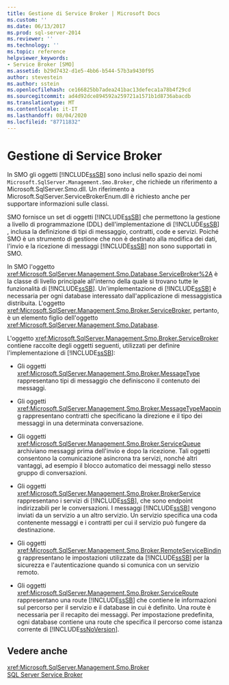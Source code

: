 ```yaml
---
title: Gestione di Service Broker | Microsoft Docs
ms.custom: ''
ms.date: 06/13/2017
ms.prod: sql-server-2014
ms.reviewer: ''
ms.technology: ''
ms.topic: reference
helpviewer_keywords:
- Service Broker [SMO]
ms.assetid: b29d7432-d1e5-4bb6-b544-57b3a9430f95
author: stevestein
ms.author: sstein
ms.openlocfilehash: ce166825bb7adea241bac13defeca1a78b4f29cd
ms.sourcegitcommit: ad4d92dce894592a259721a1571b1d8736abacdb
ms.translationtype: MT
ms.contentlocale: it-IT
ms.lasthandoff: 08/04/2020
ms.locfileid: "87711832"
---
```

# <a name="managing-service-broker"></a>Gestione di Service Broker
  In SMO gli oggetti [!INCLUDE[ssSB](../../../includes/sssb-md.md)] sono inclusi nello spazio dei nomi `Microsoft.SqlServer.Management.Smo.Broker`, che richiede un riferimento a Microsoft.SqlServer.Smo.dll. Un riferimento a Microsoft.SqlServer.ServiceBrokerEnum.dll è richiesto anche per supportare informazioni sulle classi.  
  
 SMO fornisce un set di oggetti [!INCLUDE[ssSB](../../../includes/sssb-md.md)] che permettono la gestione a livello di programmazione (DDL) dell'implementazione di [!INCLUDE[ssSB](../../../includes/sssb-md.md)] , inclusa la definizione di tipi di messaggio, contratti, code e servizi. Poiché SMO è un strumento di gestione che non è destinato alla modifica dei dati, l'invio e la ricezione di messaggi [!INCLUDE[ssSB](../../../includes/sssb-md.md)] non sono supportati in SMO.  
  
 In SMO l'oggetto <xref:Microsoft.SqlServer.Management.Smo.Database.ServiceBroker%2A> è la classe di livello principale all'interno della quale si trovano tutte le funzionalità di [!INCLUDE[ssSB](../../../includes/sssb-md.md)]. Un'implementazione di [!INCLUDE[ssSB](../../../includes/sssb-md.md)] è necessaria per ogni database interessato dall'applicazione di messaggistica distribuita. L'oggetto <xref:Microsoft.SqlServer.Management.Smo.Broker.ServiceBroker>, pertanto, è un elemento figlio dell'oggetto <xref:Microsoft.SqlServer.Management.Smo.Database>.  
  
 L'oggetto <xref:Microsoft.SqlServer.Management.Smo.Broker.ServiceBroker> contiene raccolte degli oggetti seguenti, utilizzati per definire l'implementazione di [!INCLUDE[ssSB](../../../includes/sssb-md.md)]:  
  
-   Gli oggetti <xref:Microsoft.SqlServer.Management.Smo.Broker.MessageType> rappresentano tipi di messaggio che definiscono il contenuto dei messaggi.  
  
-   Gli oggetti <xref:Microsoft.SqlServer.Management.Smo.Broker.MessageTypeMapping> rappresentano contratti che specificano la direzione e il tipo dei messaggi in una determinata conversazione.  
  
-   Gli oggetti <xref:Microsoft.SqlServer.Management.Smo.Broker.ServiceQueue> archiviano messaggi prima dell'invio e dopo la ricezione. Tali oggetti consentono la comunicazione asincrona tra servizi, nonché altri vantaggi, ad esempio il blocco automatico dei messaggi nello stesso gruppo di conversazioni.  
  
-   Gli oggetti <xref:Microsoft.SqlServer.Management.Smo.Broker.BrokerService> rappresentano i servizi di [!INCLUDE[ssSB](../../../includes/sssb-md.md)], che sono endpoint indirizzabili per le conversazioni. I messaggi [!INCLUDE[ssSB](../../../includes/sssb-md.md)] vengono inviati da un servizio a un altro servizio. Un servizio specifica una coda contenente messaggi e i contratti per cui il servizio può fungere da destinazione.  
  
-   Gli oggetti <xref:Microsoft.SqlServer.Management.Smo.Broker.RemoteServiceBinding> rappresentano le impostazioni utilizzate da [!INCLUDE[ssSB](../../../includes/sssb-md.md)] per la sicurezza e l'autenticazione quando si comunica con un servizio remoto.  
  
-   Gli oggetti <xref:Microsoft.SqlServer.Management.Smo.Broker.ServiceRoute> rappresentano una route [!INCLUDE[ssSB](../../../includes/sssb-md.md)] che contiene le informazioni sul percorso per il servizio e il database in cui è definito. Una route è necessaria per il recapito dei messaggi. Per impostazione predefinita, ogni database contiene una route che specifica il percorso come istanza corrente di [!INCLUDE[ssNoVersion](../../../includes/ssnoversion-md.md)].  
  
## <a name="see-also"></a>Vedere anche  
 <xref:Microsoft.SqlServer.Management.Smo.Broker>   
 [SQL Server Service Broker](../../../database-engine/configure-windows/sql-server-service-broker.md)  
  
  
